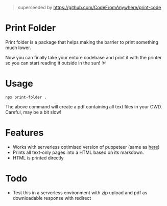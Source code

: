> superseeded by https://github.com/CodeFromAnywhere/print-code

# Print Folder

Print folder is a package that helps making the barrier to print something much lower.

Now you can finally take your enture codebase and print it with the printer so you can start reading it outside in the sun! ☀️

# Usage

`npx print-folder .`

The above command will create a pdf containing all text files in your CWD. Careful, may be a bit slow!

# Features

- Works with serverless optimised version of puppeteer (same as [here](https://www.umuttufanoglu.dev/blog/using-puppeteer-in-nextjs))
- Prints all text-only pages into a HTML based on its markdown.
- HTML is printed directly

# Todo

- Test this in a serverless environment with zip upload and pdf as downloadable response with redirect
